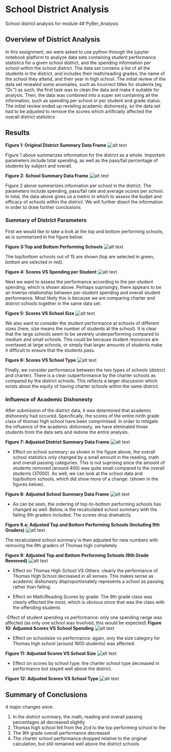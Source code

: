 # School District Analysis
School district analysis for module 4# PyBer_Analysis
## **Overview of District Analysis**
In this assignment, we were asked to use python through the jupyter notebook platform to analyze data sets containing student performance statistics for a given school district, and the spending information per school within the school district. The data set contains a list of all the students in the district, and includes their math/reading grades, the name of the school they attend, and their year in high school. The initial review of the data set revealed some anomalies, such as incorrect titles for students (eg "Dr.") as such, the first task was to clean the data and make it suitable for analysis. Then, the data was combined into a super set containing all the information, such as spending per school or per student and grade status. The initial review ended up revieling academic dishonesty, so the data set had to be adjusted to remove the scores which artificially affected the overall district statistics
## **Results**
**Figure 1: Original District Summary Data Frame**
![alt text](https://github.com/aamotz001/School_District_Analysis/blob/main/Images_for_Analysis/F1_Original%20Dist_Summary.png)

Figure 1 above summarizes information for the district as a  whole. Important parameters include total spending, as well as the pass/fail percentage of students by subject and overall. 

**Figure 2: School Summary Data Frame**
![alt text](https://github.com/aamotz001/School_District_Analysis/blob/main/Images_for_Analysis/F2_Original%20School_Summary.png)

Figure 2 above summerizes information per school in the district. The parameters include spending, pass/fail rate and average scores per school. In total, the data above gives us a metric in which to assess the budjet and efficacy of schools within the district. We will further disect the information in order to draw further conclusions

### Summary of District Parameters
First we would like to take a look at the top and bottom performing schools, as is summarized in the figure below.

**Figure 3:Top and Bottom Performing Schools**
![alt text](https://github.com/aamotz001/School_District_Analysis/blob/main/Images_for_Analysis/F3_Top_Bottom_Schools.png)

The top/bottom schools out of 15 are shown (top are selected in green, bottom are selected in red).

**Figure 4: Scores VS Spending per Student**
![alt text](https://github.com/aamotz001/School_District_Analysis/blob/main/Images_for_Analysis/F4_Scores_V_Spending.png)

Next we want to assess the performance according to the per-student spending, which is shown above. Perhaps suprisingly, there appears to be an inverse relationship between per-student spending and overall student performance. Most likely this is because we are comparing charter and district schools together in the same data set. 

**Figure 5: Scores VS School Size**
![alt text](https://github.com/aamotz001/School_District_Analysis/blob/main/Images_for_Analysis/F5_Scores_V_Size.png)

We also want to consider the student performance at schools of different sizes (here, size means the number of students at the school). It is clear that the large schools seem to be severely underperforming compared to medium and small schools. This could be because student resources are overtaxed at large schools, or simply that larger amounts of students make it difficult to ensure that the students pass.

**Figure 6: Scores VS School Type**
![alt text](https://github.com/aamotz001/School_District_Analysis/blob/main/Images_for_Analysis/F6_Scores_V_Type.png)

Finally, we consider performance between the two types of schools (district and charter). There is a clear outperformance by the charter schools as compared by the district schools. This reflects a larger discussion which exists about the equity of having charter schools within the same district.

### Influence of Academic Dishonesty

After submission of the district data, it was determined that academic dishonesty had occured. Specifically, the scores of the entire ninth grade class of thomas high school have been comprimised. In order to mitigate the influence of the academic dishonesty, we have eliminated those students from the data sets and redone the entire analysis. 

**Figure 7: Adjusted District Summary Data Frame**
![alt text](https://github.com/aamotz001/School_District_Analysis/blob/main/Images_for_Analysis/F7_Adjusted_Dist_Summary.png)

- Effect on school summary: as shown in the figure above, the overall school statistics only changed by a small amount in the reading, math and overall passing categories. This is not suprising since the amount of students removed (around 400) was quite small compared to the overall students (37000). As well, we can look at the school data and top/bottom schools, which did show more of a change. (shown in the figures below).

**Figure 8: Adjusted School Summary Data Frame**
![alt text](https://github.com/aamotz001/School_District_Analysis/blob/main/Images_for_Analysis/F8_Adjusted_School_Summary.png)

- As can be seen, the ordering of top-to-bottom performing schools has changed as well. Below, is the recalculated school summary with the failing 9th graders included. The scores drop dramaticly.

**Figure 9.a: Adjusted Top and Bottom Performing Schools (Including 9th Graders)**
![alt text](https://github.com/aamotz001/School_District_Analysis/blob/main/Images_for_Analysis/F9a_Adjusted_School_Summary_9inc.png)

The recalculated school summary is then adjusted for new numbers with removing the 9th graders of Thomas high completely

**Figure 9: Adjusted Top and Bottom Performing Schools (9th Grade Removed)**
![alt text](https://github.com/aamotz001/School_District_Analysis/blob/main/Images_for_Analysis/9a_Adjusted_School_Summary_9ninc.png)

- Effect on Thomas High School VS Others: clearly the performance of Thomas High School decreased in all senses. This makes sense as academic dishonesty disproportionately represents a school as passing rather than failing.

- Effect on Math/Reading Scores by grade: The 9th grade class was clearly effected the most, which is obvious since that was the class with the offending students

-Effect of student spending vs performance: only one spending range was affected (as only one school was involved, this would be expected)
**Figure 10: Adjusted Scores VS School Spending**
![alt text](https://github.com/aamotz001/School_District_Analysis/blob/main/Images_for_Analysis/F10_Adjusted_Scores_V_Spending.png)

- Effect on schoolsize vs performance: again, only the size category for Thomas high school (around 1600 students) was affected.

**Figure 11: Adjusted Scores VS School Size**
![alt text](https://github.com/aamotz001/School_District_Analysis/blob/main/Images_for_Analysis/F11_Adjusted_Scores_V_Size.png)

- Effect on scores by school type: the charter school type decreased in performance but stayed well above the district.

**Figure 12: Adjusted Scores VS School Type**
![alt text](https://github.com/aamotz001/School_District_Analysis/blob/main/Images_for_Analysis/F12_Adjusted_Scores_V_Type.png)
## Summary of Conclusions
4 major changes were:
1. In the district summary, the math, reading and overall passing percentages all decreased slightly
2. Thomas high school fell from the 2cd to the top performing school to the
3. The 9th grade overall performance decreased
4.  The charter school performance dropped relative to the original calculation, but still remained well above the district schools.
